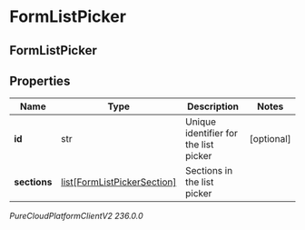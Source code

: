 # FormListPicker

## FormListPicker

## Properties

|Name | Type | Description | Notes|
|------------ | ------------- | ------------- | -------------|
| **id** | str | Unique identifier for the list picker | [optional] |
| **sections** | [list[FormListPickerSection]](FormListPickerSection) | Sections in the list picker | |



_PureCloudPlatformClientV2 236.0.0_
